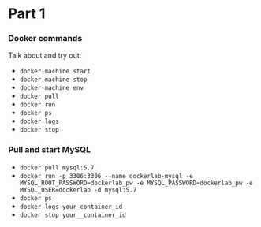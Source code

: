 # Part 1

### Docker commands

Talk about and try out:

* `docker-machine start`
* `docker-machine stop`
* `docker-machine env`
* `docker pull`
* `docker run`
* `docker ps`
* `docker logs`
* `docker stop`

### Pull and start MySQL

* `docker pull mysql:5.7`
* `docker run -p 3306:3306 --name dockerlab-mysql -e MYSQL_ROOT_PASSWORD=dockerlab_pw -e MYSQL_PASSWORD=dockerlab_pw -e MYSQL_USER=dockerlab -d mysql:5.7`
* `docker ps`
* `docker logs your_container_id`
* `docker stop your__container_id`

